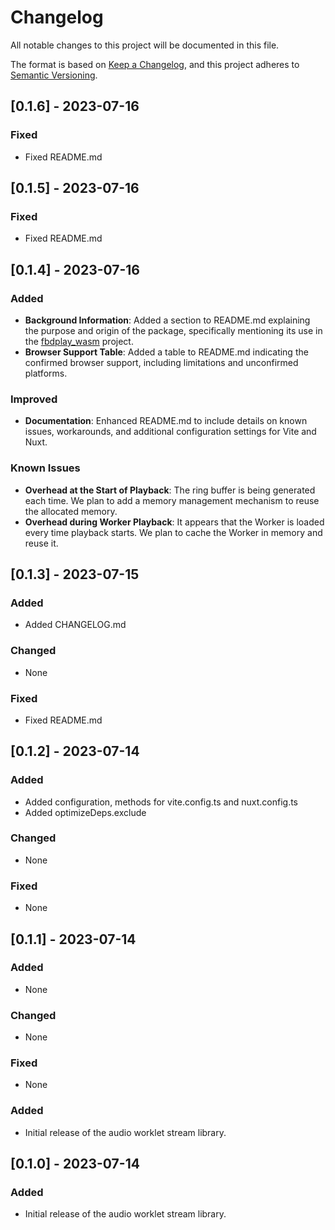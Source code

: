# Changelog

All notable changes to this project will be documented in this file.

The format is based on [Keep a Changelog](https://keepachangelog.com/en/1.0.0/), and this project adheres to [Semantic Versioning](https://semver.org/spec/v2.0.0.html).

## [0.1.6] - 2023-07-16

### Fixed
- Fixed README.md

## [0.1.5] - 2023-07-16

### Fixed
- Fixed README.md

## [0.1.4] - 2023-07-16

### Added
- **Background Information**: Added a section to README.md explaining the purpose and origin of the package, specifically mentioning its use in the [fbdplay_wasm](https://github.com/ain1084/fbdplay_wasm) project.
- **Browser Support Table**: Added a table to README.md indicating the confirmed browser support, including limitations and unconfirmed platforms.

### Improved
- **Documentation**: Enhanced README.md to include details on known issues, workarounds, and additional configuration settings for Vite and Nuxt.

### Known Issues
- **Overhead at the Start of Playback**: The ring buffer is being generated each time. We plan to add a memory management mechanism to reuse the allocated memory.
- **Overhead during Worker Playback**: It appears that the Worker is loaded every time playback starts. We plan to cache the Worker in memory and reuse it.

## [0.1.3] - 2023-07-15

### Added
- Added CHANGELOG.md

### Changed
- None

### Fixed
- Fixed README.md

## [0.1.2] - 2023-07-14

### Added
- Added configuration, methods for vite.config.ts and nuxt.config.ts
- Added optimizeDeps.exclude

### Changed
- None

### Fixed
- None

## [0.1.1] - 2023-07-14

### Added
- None

### Changed
- None

### Fixed
- None

### Added
- Initial release of the audio worklet stream library.

## [0.1.0] - 2023-07-14

### Added
- Initial release of the audio worklet stream library.
